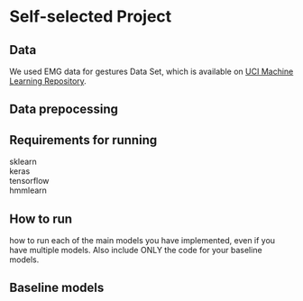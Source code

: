 # Self-selected Project

## Data
We used EMG data for gestures Data Set, which is available on [UCI Machine Learning Repository](https://archive.ics.uci.edu/ml/machine-learning-databases/00481/EMG_data_for_gestures-master.zip).

## Data prepocessing

## Requirements for running
sklearn  
keras  
tensorflow  
hmmlearn  

## How to run 
how to run each of the main models you have implemented, even if you have multiple models. Also include ONLY the code for your baseline models.

## Baseline models
